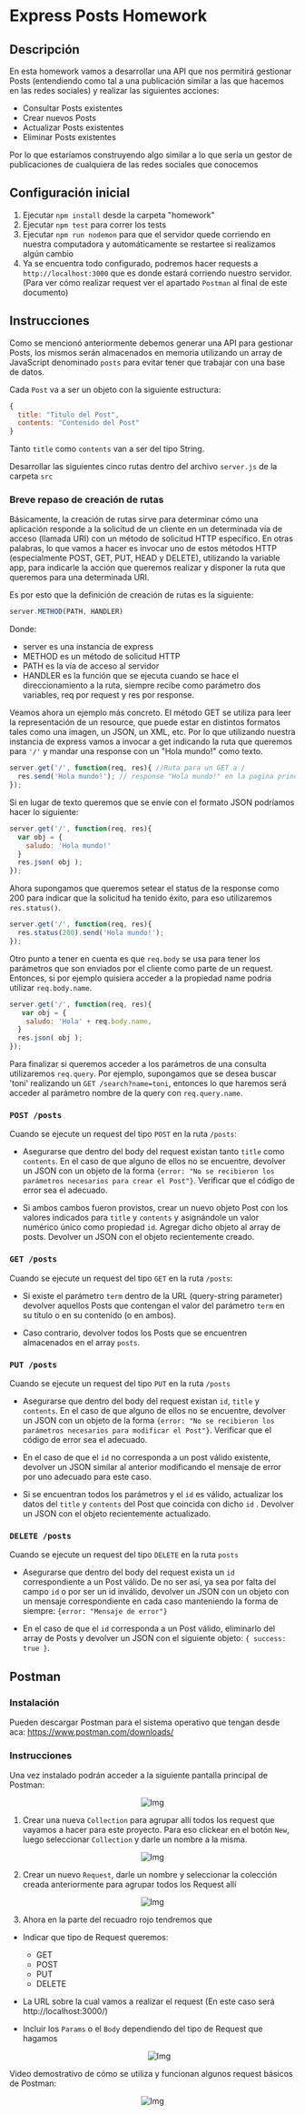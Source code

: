 # Express Posts Homework

## Descripción

En esta homework vamos a desarrollar una API que nos permitirá gestionar Posts (entendiendo como tal a una publicación similar a las que hacemos en las redes sociales) y realizar las siguientes acciones:

* Consultar Posts existentes
* Crear nuevos Posts
* Actualizar Posts existentes
* Eliminar Posts existentes

Por lo que estaríamos construyendo algo similar a lo que sería un gestor de publicaciones de cualquiera de las redes sociales que conocemos

## Configuración inicial

1. Ejecutar `npm install` desde la carpeta "homework"
2. Ejecutar `npm test` para correr los tests
3. Ejecutar `npm run nodemon` para que el servidor quede corriendo en nuestra computadora y automáticamente se restartee si realizamos algún cambio
4. Ya se encuentra todo configurado, podremos hacer requests a `http://localhost:3000` que es donde estará corriendo nuestro servidor. (Para ver cómo realizar request ver el apartado `Postman` al final de este documento)

## Instrucciones

Como se mencionó anteriormente debemos generar una API para gestionar Posts, los mismos serán almacenados en memoria utilizando un array de JavaScript denominado `posts` para evitar tener que trabajar con una base de datos.

Cada `Post` va a ser un objeto con la siguiente estructura:

```js
{
  title: "Titulo del Post",
  contents: "Contenido del Post"
}
```
Tanto `title` como `contents` van a ser del tipo String.

Desarrollar las siguientes cinco rutas dentro del archivo `server.js` de la carpeta `src`

### Breve repaso de creación de rutas

Básicamente, la creación de rutas sirve para determinar cómo una aplicación responde a la solicitud de un cliente en un determinada vía de acceso (llamada URI) con un método de solicitud HTTP específico. En otras palabras, lo que vamos a hacer es invocar uno de estos métodos HTTP (especialmente POST, GET, PUT, HEAD y DELETE), utilizando la variable app, para indicarle la acción que queremos realizar y disponer la ruta que queremos para una determinada URI. 

Es por esto que la definición de creación de rutas es la siguiente:

```javascript
server.METHOD(PATH, HANDLER)
```

Donde: 

  - server es una instancia de express
  - METHOD es un método de solicitud HTTP
  - PATH es la vía de acceso al servidor
  - HANDLER es la función que se ejecuta cuando se hace el direccionamiento a la ruta, siempre recibe como parámetro dos variables, req por request y res por response.

Veamos ahora un ejemplo más concreto. El método GET se utiliza para leer la representación de un resource, que puede estar en distintos formatos tales como una imagen, un JSON, un XML, etc. Por lo que utilizando nuestra instancia de express vamos a invocar a get indicando la ruta que queremos para `'/'` y mandar una response con un "Hola mundo!" como texto.

```javascript
server.get('/', function(req, res){ //Ruta para un GET a /
  res.send('Hola mundo!'); // response "Hola mundo!" en la pagina principal
});
```

Si en lugar de texto queremos que se envíe con el formato JSON podríamos hacer lo siguiente:

```javascript
server.get('/', function(req, res){
  var obj = {
    saludo: 'Hola mundo!'
  }
  res.json( obj );
});
```

Ahora supongamos que queremos setear el status de la response como 200 para indicar que la solicitud ha tenido éxito, para eso utilizaremos `res.status()`.

```javascript
server.get('/', function(req, res){
  res.status(200).send('Hola mundo!');
});
```

Otro punto a tener en cuenta es que `req.body` se usa para tener los parámetros que son enviados por el cliente como parte de un request. Entonces, si por ejemplo quisiera acceder a la propiedad name podria utilizar `req.body.name`.

```javascript
server.get('/', function(req, res){
   var obj = {
    saludo: 'Hola' + req.body.name,
  }
  res.json( obj );
});
```

Para finalizar si queremos acceder a los parámetros de una consulta utilizaremos `req.query`. Por ejemplo, supongamos que se desea buscar 'toni' realizando un `GET /search?name=toni`, entonces lo que haremos será acceder al parámetro nombre de la query con `req.query.name`.

### `POST /posts`

Cuando se ejecute un request del tipo `POST` en la ruta `/posts`:

- Asegurarse que dentro del body del request existan tanto `title` como `contents`. En el caso de que alguno de ellos no se encuentre, devolver un JSON con un objeto de la forma `{error: "No se recibieron los parámetros necesarios para crear el Post"}`. Verificar que el código de error sea el adecuado.

- Si ambos cambos fueron provistos, crear un nuevo objeto Post con los valores indicados para `title` y `contents` y asignándole un valor numérico único como propiedad `id`. Agregar dicho objeto al array de posts. Devolver un JSON con el objeto recientemente creado.

### `GET /posts`

Cuando se ejecute un request del tipo `GET` en la ruta `/posts`:

- Si existe el parámetro `term` dentro de la URL (query-string parameter) devolver aquellos Posts que contengan el valor del parámetro `term` en su título o en su contenido (o en ambos).

- Caso contrario, devolver todos los Posts que se encuentren almacenados en el array `posts`.

### `PUT /posts`

Cuando se ejecute un request del tipo `PUT` en la ruta `/posts`

- Asegurarse que dentro del body del request existan `id`, `title` y `contents`. En el caso de que alguno de ellos no se encuentre, devolver un JSON con un objeto de la forma `{error: "No se recibieron los parámetros necesarios para modificar el Post"}`. Verificar que el código de error sea el adecuado.

- En el caso de que el `id` no corresponda a un post válido existente, devolver un JSON similar al anterior modificando el mensaje de error por uno adecuado para este caso.

- Si se encuentran todos los parámetros y el `id` es válido, actualizar los datos del `title` y `contents` del Post que coincida con dicho `id` . Devolver un JSON con el objeto recientemente actualizado.

### `DELETE /posts`

Cuando se ejecute un request del tipo `DELETE` en la ruta `posts`

- Asegurarse que dentro del body del request exista un `id` correspondiente a un Post válido. De no ser así, ya sea por falta del campo `id` o por ser un id inválido, devolver un JSON con un objeto con un mensaje correspondiente en cada caso manteniendo la forma de siempre: `{error: "Mensaje de error"}`

- En el caso de que el `id` corresponda a un Post válido, eliminarlo del array de Posts y devolver un JSON con el siguiente objeto: `{ success: true }`.

## Postman

### Instalación

Pueden descargar Postman para el sistema operativo que tengan desde aca: https://www.postman.com/downloads/

### Instrucciones

Una vez instalado podrán acceder a la siguiente pantalla principal de Postman:

<p align="center">
  <img src="./img/pantalla-inicial.png" alt="Img" />
</p>

1. Crear una nueva `Collection` para agrupar allí todos los request que vayamos a hacer para este proyecto. Para eso clickear en el botón `New`, luego seleccionar `Collection` y darle un nombre a la misma.

<p align="center">
  <img src="./img/new-collection.png" alt="Img" />
</p>

2. Crear un nuevo `Request`, darle un nombre y seleccionar la colección creada anteriormente para agrupar todos los Request allí

<p align="center">
  <img src="./img/new-request.png" alt="Img" />
</p>

3. Ahora en la parte del recuadro rojo tendremos que

- Indicar que tipo de Request queremos:

    * GET
    * POST
    * PUT
    * DELETE

- La URL sobre la cual vamos a realizar el request (En este caso será http://localhost:3000/)

- Incluir los `Params` o el `Body` dependiendo del tipo de Request que hagamos

  <p align="center">
    <img src="./img/request-general.png" alt="Img" />
  </p>

Video demostrativo de cómo se utiliza y funcionan algunos request básicos de Postman:

  <p align="center">
    <img src="./img/video-request.gif" alt="Img" />
  </p>
